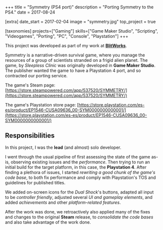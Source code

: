 +++
title = "Symmetry (PS4 port)"
description = "Porting Symmetry to the PS4."
date = 2017-08-24

[extra]
date_start = 2017-02-04
image = "symmetry.jpg"
top_project = true

[taxonomies]
projects=["Gaming"]
skills=["Game Maker Studio", "Scripting", "Videogames", "Porting", "PC", "Console", "Playstation"]
+++

This project was developed as part of my work at [**BlitWorks**](https://blitworks.com/home/).

Symmetry is a narrative-driven survival game, where you manage the resources of a group of scientists stranded on a frigid alien planet. The game, by *Sleepless Clinic* was originally developed in **Game Maker Studio**. The publisher wanted the game to have a Playstation 4 port, and so contracted our porting service.

The game's Steam page: [https://store.steampowered.com/app/537520/SYMMETRY/](https://store.steampowered.com/app/537520/SYMMETRY/)

The game's Playstation store page: [https://store.playstation.com/es-es/product/EP1546-CUSA09636_00-SYM0000000000001/](https://store.playstation.com/es-es/product/EP1546-CUSA09636_00-SYM0000000000001/)

## Responsibilities

In this project, I was the **lead** (and almost) solo developer.

I went through the usual pipeline of first assessing the state of the game as-is, observing existing issues and the *performance*. Then trying to run an initial build for the target platform, in this case, the **Playstation 4**. After finding a plethora of issues, I started *rewriting a good chunk of the game's code base*, to both fix performance and comply with Playstation's TOS and guidelines for published titles.

We added on-screen icons for the *Dual Shock*'s buttons, adapted all input to be *controller friendly*, adjusted several *UI and gameplay elements*, and added *achievements* and other *platform-related features*.

After the work was done, we retroactively also applied many of the fixes and changes to the original **Steam** release, to *consolidate the code bases* and also take advantage of the work done.
